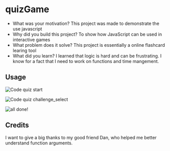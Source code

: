 
# quizGame

- What was your motivation?
This project was made to demonstrate the use javascript
- Why did you build this project? 
To show how JavaScript can be used in interactive games
- What problem does it solve?
This project is essentially a online flashcard learing tool
- What did you learn?
I learned that logic is hard and can be frustrating. I know for a fact that I need to work on functions and time mangement. 


## Usage

   
   
   
   
   
  ![Code quiz start](https://user-images.githubusercontent.com/85265225/123049251-3283bb00-d3b4-11eb-9454-87c171f496a8.png)
   
   ![Code quiz challenge_select](https://user-images.githubusercontent.com/85265225/123049275-3a435f80-d3b4-11eb-88ee-32d07080a404.png)


   ![all done!](https://user-images.githubusercontent.com/85265225/123049283-3c0d2300-d3b4-11eb-8510-aefa49c7f13c.png)


## Credits
I want to give a big thanks to my good friend Dan, who helped me better understand function arguments.
